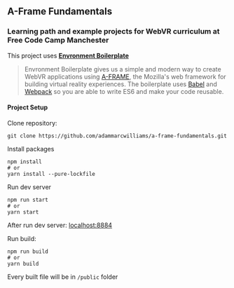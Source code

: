 ## A-Frame Fundamentals

### Learning path and example projects for WebVR curriculum at Free Code Camp Manchester

This project uses [**Envronment Boilerplate**](https://github.com/envronment/envronment-boilerplate)

> Envronment Boilerplate gives us a simple and modern way to create WebVR applications using [A-FRAME](https://aframe.io/), the Mozilla's web framework for building virtual reality experiences. The boilerplate uses [Babel](https://babeljs.io/) and [Webpack](https://webpack.js.org/) so you are able to write ES6 and make your code reusable.

#### Project Setup

Clone repository:

```shell
git clone https://github.com/adammarcwilliams/a-frame-fundamentals.git

```

Install packages

```shell
npm install
# or
yarn install --pure-lockfile
```

Run dev server

```shell
npm run start
# or
yarn start
```

After run dev server: [localhost:8884](http://localhost:8884)


Run build:

```shell
npm run build
# or
yarn build
```

Every built file will be in `/public` folder
